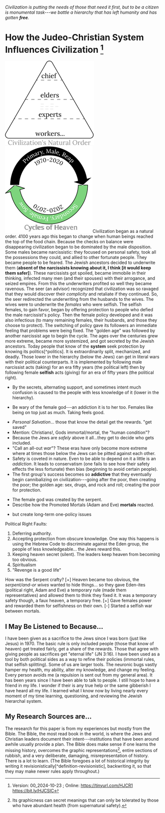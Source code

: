 [^Information]: Version: 00_2024-10-23 ; Online: <https://tinyurl.com/HJCR1> <https://bit.ly/HJCSIC>

*Civilization is putting the needs of those that need it first, but to be a citizen is monumental task---we battle a hierarchy that has left humanity and has gotten **free**.*

# How the Judeo-Christian System Influences Civilization [^Information]

![](images/05_ages-of-civilization_eden.svg)![](images/10_cycles-of-heaven.svg)Civilization began as a natural order. 4100 years ago this began to change when human beings reached the top of the food chain. Because the checks on balance were disappearing civilization began to be dominated by the male disposition. Some males became narcissistic: they focused on personal safety, took all the possessions they could, and allied to other fortunate people. They became people to be feared. The Jewish ancestors decided to underwrite them (**absent of the narcissists knowing about it, I think [it would keep them safer]**). These narcissists got spoiled, became immobile in their thinking, infected many men (and their spouses) with their arrogance, and seized empires. From this the underwriters profited so well they became ravenous. The seer (an advisor) recognized that civilization was so ravaged that they would discover their *complicity* and retaliate if they continued. So, the seer redirected the underwriting from the husbands to the wives. The wives were to underwrite the *females* who were selfish. The selfish females, to gain favor, began by offering protection to people who defied the male narcissist's policy. Then the female policy developed and it was also infectious (to many remaining females, their husbands, and those they choose to protect). The switching of policy gave its followers an immediate feeling that problems were being fixed. The "golden age" was followed by another narcissist age to begin the cycle. The ages over the centuries grew more extreme, became more systemized, and got secreted by the Jewish ancestors. Today people that know of the **system** seek protection by knowing its politics[^politics]. It is extraordinarily split, mechanized, and deadly. Those lower in the hierarchy (below the Jews) can get in literal wars with their political counterparts. It is implemented by following male narcissist acts (taking) for an era fifty years (the political left) then by following female **selfish** acts (giving) for an era of fifty years (the political right).

* By the secrets, alternating support, and sometimes intent much confusion is caused to the people with less knowledge of it (lower in the hierarchy).
+ Be wary of the female god---an addiction it is to her too. Females like being on top just as much. Taking feels good.
* *Personal Salvation*... those that know the detail get the rewards. "get saved"
* Mention: Christians!, Gods immortal/mortal, the "human condition"?
* Because the Jews are *safely* above it all...they get to decide who gets included.
* "Call an all-out *war*"? These eras have only become more extreme where at times those below the Jews can be pitted against each other.
* Safety is coveted in nature. Even to be able to depend on it a little is an *addiction*. It leads to conservatism (one fails to see how their safety effects the less fortunate) then bias (beginning to avoid certain people).
* The first group's success becomes so **addictive** that they eventually begin cannibalizing on civilization---going after the poor, then creating the poor; the golden age: sex, drugs, and rock and roll; creating the poor for protection.
+ The female god was created by the serpent.
+ Describe how the Promoted Mortals (Adam and Eve) **mortals** reacted.
* but create long-term one-policy issues
 
Political Right Faults:
1) Deferring authority.
2) Accepting protection from obscure knowledge. One way this happens is using the Hebrew Code to discriminate against the Eden group, the people of less knowledgeable... the Jews reward this.
3) Keeping heaven secret (silent). The leaders keep heaven from becoming too obvious.
4) Spiritualism
5) "Revenge is a good life"

How was the Serpent crafty?
[+] Heaven became too obvious, the *serpent/and-or wives* wanted to hide things... so they gave Eden-ites (political right, Adam and Eve) a temporary rule (made them representatives) and allowed them to think they fixed it. It was a temporary safety though, a faux heaven, a temporary free.
[+] Gave females power and rewarded them for selfishness on their own.
[-] Started a selfish war between mortals.

## I May Be Listened to Because...

I have been given as a sacrifice to the Jews since I was born (just like Jesus) in 1970. The basic rule is only included people (those that know of heaven) get treated fairly, get a share of the rewards. Those that agree with giving people as sacrifices get "eternal life" (JN 3:16). I have been used as a tool by both political sides as a way to refine their policies (immortal rules, that selfish splitting). Some of us are larger tools. The neuronic bugs vastly hamper my health, my ability, alter my knowledge, and change my feeling. Every person avoids me (a repulsion is sent out from my general area). It has been years since I have been able to talk to people. I still hope to have a friend in my life. I wonder if their is any true help or the same gibberish I have heard all my life. I learned what I know now by living nearly every moment of my time learning, questioning, and reviewing the Jewish hierarchal system.

## My Research Sources are...

The research for this paper is from my experiences but mostly from the Bible. The Bible, the most read book in the world, is where the Jews and Christian leaders document their intent---institutions that have been around awhile usually provide a plan. The Bible does make sense if one learns the missing history, overcomes the graphic representations[^graphic], entire sections of rubbish, and a very deliberate, damaging, misrepresentation of history. There is a lot to learn. (The Bible foregoes a lot of historical integrity by writing it revisionistically[^definition-revisionistic], backwriting it, so that they may make newer rules apply throughout.)

[^wars]: to the people that follow the underwritees who can get in literal wars with their counterparts, and to those who lack knowing of this system.
[^graphic]: Its graphicness can secret meanings that can only be tolerated by those who have abundant health (from supernatural safety).

[^definition-politics]: Politics comes from the Jews. It is based on policy. There are two policies: male and female. They both last fifty years. Politics is following, enforcing, or adding to the policy of the era. Some policies are pretty consistent: pink (right), blood!?(left). Some are shared: Hasbro, Disney, Legos. Some make little sense: the right as gambling and racing; the left has government subsidized cell phones for the poor and government subsidized solar power installations. Most policy is on course: sugar and spice; puppy-dogs... These are Land of the Living values. The higher up the hierarchy the less important they become. Female Jews like the hits on Monday Night Football too.